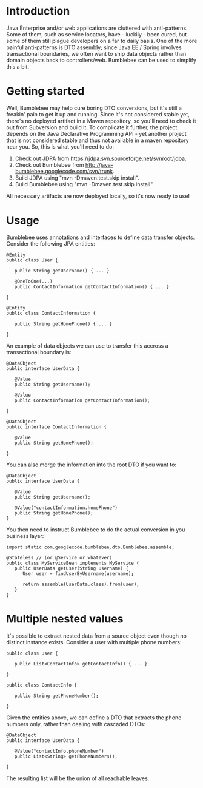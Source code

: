 # Introduction #

Java Enterprise and/or web applications are cluttered with anti-patterns. Some of them, such as service locators, have - luckily - been cured, but some of them still plague developers on a far to daily basis. One of the more painful anti-patterns is DTO assembly; since Java EE / Spring involves transactional boundaries, we often want to ship data objects rather than domain objects back to controllers/web. Bumblebee can be used to simplify this a bit.

# Getting started #

Well, Bumblebee may help cure boring DTO conversions, but it's still a freakin' pain to get it up and running. Since it's not considered stable yet, there's no deployed artifact in a Maven repository, so you'll need to check it out from Subversion and build it. To complicate it further, the project depends on the Java Declarative Programming API - yet another project that is not considered stable and thus not available in a maven repository near you. So, this is what you'll need to do:

  1. Check out JDPA from https://jdpa.svn.sourceforge.net/svnroot/jdpa.
  1. Check out Bumblebee from http://java-bumblebee.googlecode.com/svn/trunk.
  1. Build JDPA using "mvn -Dmaven.test.skip install".
  1. Build Bumblebee using "mvn -Dmaven.test.skip install".

All necessary artifacts are now deployed locally, so it's now ready to use!

# Usage #

Bumblebee uses annotations and interfaces to define data transfer objects. Consider the following JPA entities:

```
@Entity
public class User {

   public String getUsername() { ... }

   @OneToOne(...)
   public ContactInformation getContactInformation() { ... }

}

@Entity
public class ContactInformation {

   public String getHomePhone() { ... }

}
```

An example of data objects we can use to transfer this accross a transactional boundary is:

```
@DataObject
public interface UserData {

   @Value
   public String getUsername();

   @Value
   public ContactInformation getContactInformation();

}

@DataObject
public interface ContactInformation {

   @Value
   public String getHomePhone();

}
```

You can also merge the information into the root DTO if you want to:
```
@DataObject
public interface UserData {
   
   @Value
   public String getUsername();

   @Value("contactInformation.homePhone")
   public String getHomePhone();
}
```

You then need to instruct Bumblebee to do the actual conversion in you business layer:

```
import static com.googlecode.bumblebee.dto.Bumblebee.assemble;

@Stateless // (or @Service or whatever)
public class MyServiceBean implements MyService {
   public UserData getUser(String username) {
      User user = findUserByUsername(username);

      return assemble(UserData.class).from(user);
   }
}
```

# Multiple nested values #

It's possible to extract nested data from a source object even though no distinct instance exists. Consider a user with multiple phone numbers:

```
public class User {

   public List<ContactInfo> getContactInfo() { ... }

}

public class ContactInfo {

   public String getPhoneNumber();

}
```

Given the entities above, we can define a DTO that extracts the phone numbers only, rather than dealing with cascaded DTOs:

```
@DataObject
public interface UserData {

   @Value("contactInfo.phoneNumber")
   public List<String> getPhoneNumbers();

}
```

The resulting list will be the union of all reachable leaves.